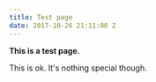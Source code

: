 ```yaml
---
title: Test page
date: 2017-10-26 21:11:00 Z
---
```


**This is a test page.**

This is ok. It's nothing special though.